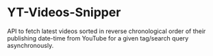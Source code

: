 # YT-Videos-Snipper
API to fetch latest videos sorted in reverse chronological order of their publishing date-time from YouTube for a given tag/search query asynchronously.
